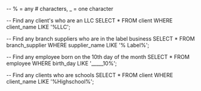 
-- % = any # characters, _ = one character

-- Find any client's who are an LLC
SELECT *
FROM client
WHERE client_name LIKE '%LLC';

-- Find any branch suppliers who are in the label business
SELECT *
FROM branch_supplier
WHERE supplier_name LIKE '% Label%';

-- Find any employee born on the 10th day of the month
SELECT *
FROM employee
WHERE birth_day LIKE '_____10%';

-- Find any clients who are schools
SELECT *
FROM client
WHERE client_name LIKE '%Highschool%';

